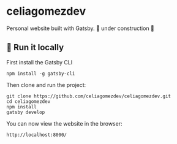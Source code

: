 # celiagomezdev

Personal website built with Gatsby. 🚧 under construction 🚧


## 🚀 Run it locally

First install the Gatsby CLI
```
npm install -g gatsby-cli
```

Then clone and run the project:

```
git clone https://github.com/celiagomezdev/celiagomezdev.git
cd celiagomezdev
npm install
gatsby develop
```

You can now view the website in the browser:

```
http://localhost:8000/
```
